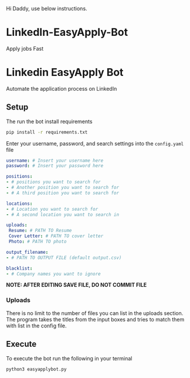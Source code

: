 Hi Daddy, use below instructions.
# LinkedIn-EasyApply-Bot
Apply jobs Fast

# Linkedin EasyApply Bot
Automate the application process on LinkedIn

## Setup 

The run the bot install requirements
```bash
pip install -r requirements.txt
```

Enter your username, password, and search settings into the `config.yaml` file

```yaml
username: # Insert your username here
password: # Insert your password here

positions:
- # positions you want to search for
- # Another position you want to search for
- # A third position you want to search for

locations:
- # Location you want to search for
- # A second location you want to search in 

uploads:
 Resume: # PATH TO Resume 
 Cover Letter: # PATH TO cover letter
 Photo: # PATH TO photo

output_filename:
- # PATH TO OUTPUT FILE (default output.csv)

blacklist:
- # Company names you want to ignore
```
__NOTE: AFTER EDITING SAVE FILE, DO NOT COMMIT FILE__

### Uploads

There is no limit to the number of files you can list in the uploads section. 
The program takes the titles from the input boxes and tries to match them with 
list in the config file.

## Execute

To execute the bot run the following in your terminal
```
python3 easyapplybot.py
```

